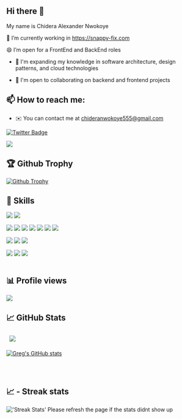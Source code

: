 ## Hi there 👋

My name is Chidera Alexander Nwokoye

🔭 I’m currently working in https://snappy-fix.com

😄 I’m open for a FrontEnd and BackEnd roles

- 🧠 I'm expanding my knowledge in software architecture, design patterns, and cloud technologies

- 🤝 I'm open to collaborating on backend and frontend projects

## 📫 How to reach me:

- ✉️ You can contact me at [chideranwokoye555@gmail.com](mailto:chideranwokoye555@gmail.com)

[![Twitter Badge](https://img.shields.io/badge/Twitter-Profile-informational?style=flat&logo=twitter&logoColor=white&color=1CA2F1)](https://x.com/lordgreg001)

<a href="https://www.github.com/Lordgreg003" target="_blank" rel="noreferrer"><img
src="https://img.shields.io/github/followers/Lordgreg003?logo=github&style=for-the-badge&color=f97316&labelColor=000000" /></a>

## 🏆 Github Trophy

<a href="https://Lordgreg003.vercel.app">
<img alt="Github Trophy" src="https://github-profile-trophy.vercel.app/?username=Lordgreg003&theme=gruvbox">
</a>

## 💼 Skills

![](https://img.shields.io/badge/Code-HTML5-informational?style=flat&logo=HTML5&logoColor=white&color=3498db)
![](https://img.shields.io/badge/Style-CSS-informational?style=flat&logo=css3&logoColor=white&color=3498db)

<!-- ![](https://img.shields.io/badge/Style-JQuery-informational?style=flat&logo=JQuery&logoColor=white&color=3498db) -->
<!-- ![](https://img.shields.io/badge/Style-Bootstrap-informational?style=flat&logo=Bootstrap&logoColor=white&color=3498db) -->

![](https://img.shields.io/badge/Code-JavaScript-informational?style=flat&logo=JavaScript&logoColor=white&color=3498db)
![](https://img.shields.io/badge/Code-MongoDB-informational?style=flat&logo=MongoDB&logoColor=white&color=3498db)
![](https://img.shields.io/badge/Code-NodeJs-informational?style=flat&logo=nodedotjs&logoColor=white&color=3498db)
![](https://img.shields.io/badge/Code-ExpressJS-informational?style=flat&logo=express&logoColor=white&color=3498db)
![](https://img.shields.io/badge/Code-PHP-informational?style=flat&logo=PHP&logoColor=white&color=3498db)
![](https://img.shields.io/badge/Code-Laravel-informational?style=flat&logo=Laravel&logoColor=white&color=3498db)
![](https://img.shields.io/badge/Code-Go-informational?style=flat&logo=Go&logoColor=white&color=3498db)

<!-- ![](https://img.shields.io/badge/Code-MySQL-informational?style=flat&logo=MySQL&logoColor=white&color=3498db) -->

![](https://img.shields.io/badge/Code-ReactJS-informational?style=flat&logo=React&logoColor=white&color=3498db)
![](https://img.shields.io/badge/Code-Redux-informational?style=flat&logo=Redux&logoColor=white&color=3498db)
![](https://img.shields.io/badge/Code-TypeScript-informational?style=flat&logo=TypeScript&logoColor=white&color=3498db)

<!-- ![](https://img.shields.io/badge/Code-Dart-informational?style=flat&logo=Dart&logoColor=white&color=3498db) -->
<!-- ![](https://img.shields.io/badge/Code-Flutter-informational?style=flat&logo=Flutter&logoColor=white&color=3498db) -->

![](https://img.shields.io/badge/Code-Firebase-informational?style=flat&logo=Firebase&logoColor=white&color=3498db)
![](https://img.shields.io/badge/Code-Linux-informational?style=flat&logo=Linux&logoColor=white&color=3498db)
![](https://img.shields.io/badge/Code-Github-informational?style=flat&logo=Github&logoColor=white&color=3498db)
<br>
<br>

## 📊 Profile views

![](https://komarev.com/ghpvc/?username=Lordgreg003&color=green) <br />

## &#x1f4c8; GitHub Stats

<a href="https://github.com/Lordgreg003">
  <img align="center" style="margin:0.5rem" src="https://github-readme-stats.vercel.app/api/top-langs/?username=lordgreg003&hide=html,css,scss,blade,hack,less&title_color=ffffff&text_color=3498db&icon_color=4AB197&bg_color=1A2B34" />
</a>

<a href="https://github.com/Lordgreg003"><img src="https://github-readme-stats.vercel.app/api?username=Lordgreg003&show_icons=true&hide=&count_private=true&title_color=facc15&text_color=facc15&icon_color=f97316&bg_color=000000&hide_border=true&show_icons=true" alt="Greg's GitHub stats" /></a>

<br>
<br>

## &#x1f4c8; - Streak stats

<img alt="'Streak Stats' Please refresh the page if the stats didnt show up" src="https://github-readme-streak-stats.herokuapp.com/?user=Lordgreg003&theme=dark">

<!-- [![Lordscoba's GitHub stats](https://github-readme-stats.vercel.app/api?username=lordscoba)](https://github.com/lordscoba/github-readme-stats) -->

<!-- <a href="https://github.com/lordscoba">
  <img align="center" style="margin:0.5rem" src="https://github-readme-stats.vercel.app/api?username=lordscoba&show_icons=true&line_height=27&count_private=true&title_color=ffffff&text_color=c9cacc&icon_color=4AB097&bg_color=1A2B34" alt="Bonarhyme's GitHub Stats" /> -->
